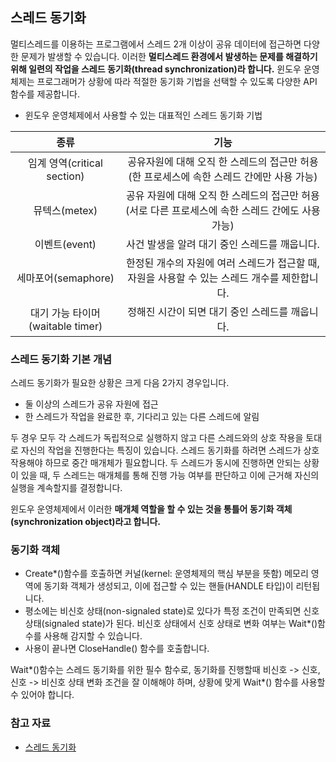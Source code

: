 ## 스레드 동기화

멀티스레드를 이용하는 프로그램에서 스레드 2개 이상이 공유 데이터에 접근하면 다양한 문제가 발생할 수 있습니다.
이러한 **멀티스레드 환경에서 발생하는 문제를 해결하기 위해 일련의 작업을 스레드 동기화(thread synchronization)라 합니다.** 윈도우 운영체제는 프로그래머가 상황에 따라 적절한 동기화 기법을 선택할 수 있도록 다양한 API 함수를 제공합니다.

- 윈도우 운영체제에서 사용할 수 있는 대표적인 스레드 동기화 기법

|               종류               |                                                 기능                                                  |
| :------------------------------: | :---------------------------------------------------------------------------------------------------: |
|   임계 영역(critical section)    |     공유자원에 대해 오직 한 스레드의 접근만 허용<br/>(한 프로세스에 속한 스레드 간에만 사용 가능)     |
|          뮤텍스(metex)           | 공유 자원에 대해 오직 한 스레드의 접근만 허용<br/>(서로 다른 프로세스에 속한 스레드 간에도 사용 가능) |
|          이벤트(event)           |                             사건 발생을 알려 대기 중인 스레드를 깨웁니다.                             |
|       세마포어(semaphore)        |     한정된 개수의 자원에 여러 스레드가 접근할 때, 자원을 사용할 수 있는 스레드 개수를 제한합니다.     |
| 대기 가능 타이머(waitable timer) |                            정해진 시간이 되면 대기 중인 스레드를 깨웁니다.                            |

### 스레드 동기화 기본 개념

스레드 동기화가 필요한 상황은 크게 다음 2가지 경우입니다.

- 둘 이상의 스레드가 공유 자원에 접근
- 한 스레드가 작업을 완료한 후, 기다리고 있는 다른 스레드에 알림

두 경우 모두 각 스레드가 독립적으로 실행하지 않고 다른 스레드와의 상호 작용을 토대로 자신의 작업을 진행한다는 특징이 있습니다. 스레드 동기화를 하려면 스레드가 상호작용해야 하므로 중간 매개체가 필요합니다. 두 스레드가 동시에 진행하면 안되는 상황이 있을 때, 두 스레드는 매개체를 통해 진행 가능 여부를 판단하고 이에 근거해 자신의 실행을 계속할지를 결정합니다.

윈도우 운영체제에서 이러한 **매개체 역할을 할 수 있는 것을 통틀어 동기화 객체(synchronization object)라고 합니다.**

### 동기화 객체

- Create\*()함수를 호출하면 커널(kernel: 운영체제의 핵심 부분을 뜻함) 메모리 영역에 동기화 객체가 생성되고, 이에 접근할 수 있는 핸들(HANDLE 타입)이 리턴됩니다.
- 평소에는 비신호 상태(non-signaled state)로 있다가 특정 조건이 만족되면 신호 상태(signaled state)가 된다. 비신호 상태에서 신호 상태로 변화 여부는 Wait\*()함수를 사용해 감지할 수 있습니다.
- 사용이 끝나면 CloseHandle() 함수를 호출합니다.

Wait*()함수는 스레드 동기화를 위한 필수 함수로, 동기화를 진행할때 비신호 -> 신호, 신호 -> 비신호 상태 변화 조건을 잘 이해해야 하며, 상황에 맞게 Wait*() 함수를 사용할 수 있어야 합니다.

### 참고 자료

- [스레드 동기화](https://velog.io/@octo__/%EC%8A%A4%EB%A0%88%EB%93%9C-%EB%8F%99%EA%B8%B0%ED%99%94)
